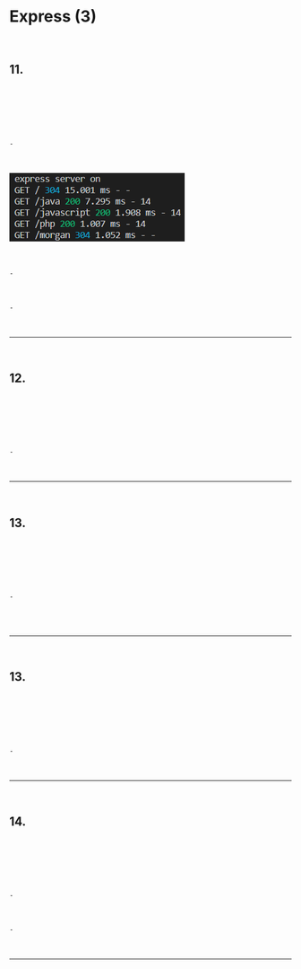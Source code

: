# Express (3)

<br>

## 11. 

<br>

```javascript



```

<br>
    
    - 

<br>

![morgan](https://github.com/daldalhada/Express/blob/main/image/6/6-2/Express1.PNG)

<br>

    - 

<br>

    - 

<br>

***

<br>

## 12.

<br>

```javascript



```

<br>

    - 

<br>



***

<br>

## 13. 

<br>

```javascript



```

<br>

    - 

<br>

  
<br>

***

<br>

## 13.

<br>

```javascript



```

<br>

    - 

<br>

***

<br>

## 14.

<br>

```javascript



```

<br>

    - 
  
<br>

    - 
<br>

***

<br>



